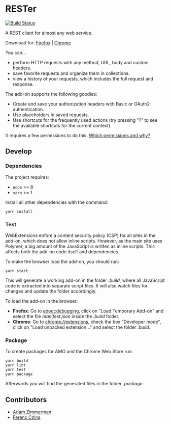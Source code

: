 # RESTer

[![Build Status](https://travis-ci.org/frigus02/RESTer.svg?branch=master)](https://travis-ci.org/frigus02/RESTer)

A REST client for almost any web service.

Download for: [Firefox](https://addons.mozilla.org/firefox/addon/rester) | [Chrome](https://chrome.google.com/webstore/detail/rester/eejfoncpjfgmeleakejdcanedmefagga)

You can...

*   perform HTTP requests with any method, URL, body and custom headers.
*   save favorite requests and organize them in collections.
*   view a history of your requests, which includes the full request and response.

The add-on supports the following goodies:

*   Create and save your authorization headers with Basic or OAuth2 authentication.
*   Use placeholders in saved requests.
*   Use shortcuts for the frequently used actions (try pressing "?" to see the available shortcuts for the current context).

It requires a few permissions to do this. [Which permissions and why?](./docs/permissions.md)

## Develop

### Dependencies

The project requires:

*   `node` >= 8
*   `yarn` >= 1

Install all other dependencies with the command:

    yarn install

### Test

WebExtensions enfore a content security policy (CSP) for all sites in the add-on, which does not allow inline scripts. However, as the main site uses Polymer, a big amount of the JavaScript is written as inline scripts. This affects both the add-on code itself and dependencies.

To make the browser load the add-on, you should run:

    yarn start

This will generate a working add-on in the folder *.build*, where all JavaScript code is extracted into separate script files. It will also watch files for changes and update the folder accordingly.

To load the add-on in the browser:

*   **Firefox**: Go to [about:debugging](about:debugging), click on "Load Temporary Add-on" and select the file *manifest.json* inside the *.build* folder.
*   **Chrome**: Go to [chrome://extensions](chrome://extensions), check the box "Developer mode", click on "Load unpacked extension..." and select the folder *.build*.

### Package

To create packages for AMO and the Chrome Web Store run:

    yarn build
    yarn lint
    yarn test
    yarn package

Afterwards you will find the generated files in the folder *.package*.

## Contributors

*   [Adam Zimmerman](https://github.com/AdamZ)
*   [Ferenc Czina](https://github.com/fricci)
